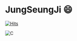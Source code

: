 # JungSeungJi 😄

[![Hits](https://hits.seeyoufarm.com/api/count/incr/badge.svg?url=https%3A%2F%2Fgithub.com%2FJungSeungJi&count_bg=%2311B5D1&title_bg=%232E88C4&icon=&icon_color=%23E7E7E7&title=hits&edge_flat=false)](https://hits.seeyoufarm.com)

![C](https://img.shields.io/badge/C-A8B9CC.svg?&style=for-the-badge&logo=C&logoColor=White)
